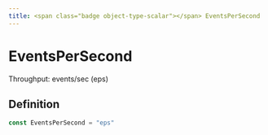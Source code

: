 ```yaml
---
title: <span class="badge object-type-scalar"></span> EventsPerSecond
---
```

# <span class="badge object-type-scalar"></span> EventsPerSecond

Throughput: events/sec (eps)

## Definition

```go
const EventsPerSecond = "eps"
```
